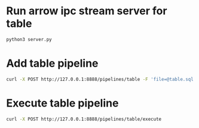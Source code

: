 # Run arrow ipc stream server for table

```bash
python3 server.py
```

# Add table pipeline

```bash
curl -X POST http://127.0.0.1:8888/pipelines/table -F 'file=@table.sql'
```

# Execute table pipeline

```bash
curl -X POST http://127.0.0.1:8888/pipelines/table/execute
```
